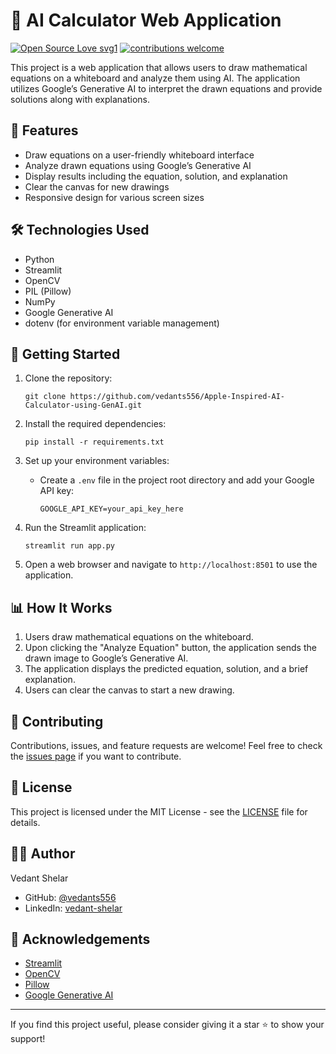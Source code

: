 # 🧮 AI Calculator Web Application

[![Open Source Love svg1](https://badges.frapsoft.com/os/v1/open-source.svg?v=103)](#)
[![contributions welcome](https://img.shields.io/badge/contributions-welcome-brightgreen.svg?style=flat&label=Contributions&colorA=red&colorB=black)](#)

This project is a web application that allows users to draw mathematical equations on a whiteboard and analyze them using AI. The application utilizes Google’s Generative AI to interpret the drawn equations and provide solutions along with explanations.

## 🌟 Features

- Draw equations on a user-friendly whiteboard interface
- Analyze drawn equations using Google’s Generative AI
- Display results including the equation, solution, and explanation
- Clear the canvas for new drawings
- Responsive design for various screen sizes

## 🛠️ Technologies Used

- Python
- Streamlit
- OpenCV
- PIL (Pillow)
- NumPy
- Google Generative AI
- dotenv (for environment variable management)

## 🚀 Getting Started

1. Clone the repository:
   ```
   git clone https://github.com/vedants556/Apple-Inspired-AI-Calculator-using-GenAI.git
   ```

2. Install the required dependencies:
   ```
   pip install -r requirements.txt
   ```

3. Set up your environment variables:
   - Create a `.env` file in the project root directory and add your Google API key:
     ```
     GOOGLE_API_KEY=your_api_key_here
     ```

4. Run the Streamlit application:
   ```
   streamlit run app.py
   ```

5. Open a web browser and navigate to `http://localhost:8501` to use the application.

## 📊 How It Works

1. Users draw mathematical equations on the whiteboard.
2. Upon clicking the "Analyze Equation" button, the application sends the drawn image to Google’s Generative AI.
3. The application displays the predicted equation, solution, and a brief explanation.
4. Users can clear the canvas to start a new drawing.

## 🤝 Contributing

Contributions, issues, and feature requests are welcome! Feel free to check the [issues page](https://github.com/vedants556/ai_calculator_app/issues) if you want to contribute.

## 📜 License

This project is licensed under the MIT License - see the [LICENSE](LICENSE) file for details.

## 👨‍💻 Author

Vedant Shelar
- GitHub: [@vedants556](https://github.com/vedants556)
- LinkedIn: [vedant-shelar](www.linkedin.com/in/vedant-shelar-41923724b)

## 🙏 Acknowledgements

- [Streamlit](https://streamlit.io/)
- [OpenCV](https://opencv.org/)
- [Pillow](https://python-pillow.org/)
- [Google Generative AI](https://cloud.google.com/generative-ai)

---

If you find this project useful, please consider giving it a star ⭐️ to show your support!
